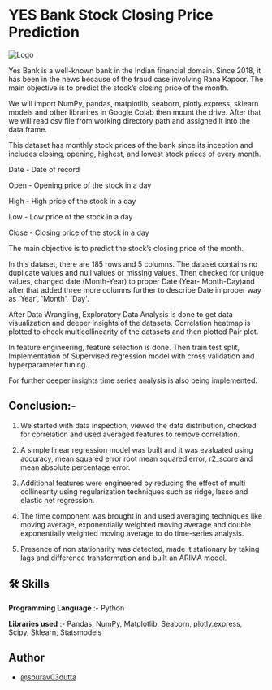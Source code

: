
# YES Bank Stock Closing Price Prediction

![Logo](https://upload.wikimedia.org/wikipedia/commons/d/d1/Yes_Bank_Logo-01.png)

Yes Bank is a well-known bank in the Indian financial domain. Since 2018, it has been in the news because of the fraud case involving Rana Kapoor. The main objective is to predict the stock’s closing price of the month.

We will import NumPy, pandas, matplotlib, seaborn, plotly.express, sklearn models and other librarires in Google Colab then mount the drive. After that we will read csv file from working directory path and assigned it into the data frame.

This dataset has monthly stock prices of the bank since its inception and includes closing, opening, highest, and lowest stock prices of every month.

Date - Date of record

Open - Opening price of the stock in a day

High - High price of the stock in a day

Low - Low price of the stock in a day

Close - Closing price of the stock in a day

The main objective is to predict the stock’s closing price of the month.

In this dataset, there are 185 rows and 5 columns. The dataset contains no duplicate values and null values or missing values. Then checked for unique values, changed date (Month-Year) to proper Date (Year- Month-Day)and after that added three more columns further to describe Date in proper way as 'Year', 'Month', 'Day'.

After Data Wrangling, Exploratory Data Analysis is done to get data visualization and deeper insights of the datasets. Correlation heatmap is plotted to check multicollinearity of the datasets and then plotted Pair plot.

In feature engineering, feature selection is done. Then train test split, Implementation of Supervised regression model with cross validation and hyperparameter tuning.

For further deeper insights time series analysis is also being implemented.

## Conclusion:-

1. We started with data inspection, viewed the data
distribution, checked for correlation and used
averaged features to remove correlation.

2. A simple linear regression model was built and it
was evaluated using accuracy, mean squared error
root mean squared error, r2_score and mean absolute
percentage error.

3. Additional features were engineered by reducing the effect of multi collinearity using
regularization techniques such as ridge, lasso and elastic net regression.

4. The time component was brought in and used averaging techniques like moving average, exponentially weighted moving average and double exponentially weighted moving average to do time-series analysis.

5. Presence of non stationarity was detected, made it stationary by taking lags and difference transformation and built an ARIMA model.




## 🛠 Skills

**Programming Language** :- Python

**Libraries used** :- Pandas, NumPy, Matplotlib, Seaborn, plotly.express, Scipy, Sklearn, Statsmodels


## Author

- [@sourav03dutta](https://github.com/sourav03dutta)

